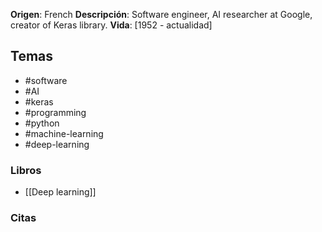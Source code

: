 **Origen**: French
**Descripción**: Software engineer, AI researcher at Google, creator of Keras library.
**Vida**: [1952 - actualidad]


## Temas
- #software
- #AI
- #keras
- #programming
- #python
- #machine-learning
- #deep-learning

### Libros
- [[Deep learning]]


### Citas
